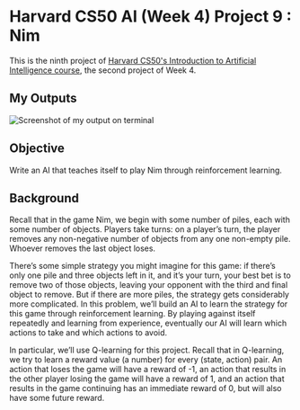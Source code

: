 # Harvard CS50 AI (Week 4) Project 9 : Nim

This is the ninth project of [Harvard CS50's Introduction to Artificial Intelligence course](https://cs50.harvard.edu/ai/2020/), the second project of Week 4.

## My Outputs

![Screenshot of my output on terminal](https://cdn.discordapp.com/attachments/1091358303063396496/1098324343106310175/image.png)

## Objective

Write an AI that teaches itself to play Nim through reinforcement learning.

## Background

Recall that in the game Nim, we begin with some number of piles, each with some number of objects. Players take turns: on a player’s turn, the player removes any non-negative number of objects from any one non-empty pile. Whoever removes the last object loses.

There’s some simple strategy you might imagine for this game: if there’s only one pile and three objects left in it, and it’s your turn, your best bet is to remove two of those objects, leaving your opponent with the third and final object to remove. But if there are more piles, the strategy gets considerably more complicated. In this problem, we’ll build an AI to learn the strategy for this game through reinforcement learning. By playing against itself repeatedly and learning from experience, eventually our AI will learn which actions to take and which actions to avoid.

In particular, we’ll use Q-learning for this project. Recall that in Q-learning, we try to learn a reward value (a number) for every (state, action) pair. An action that loses the game will have a reward of -1, an action that results in the other player losing the game will have a reward of 1, and an action that results in the game continuing has an immediate reward of 0, but will also have some future reward.
